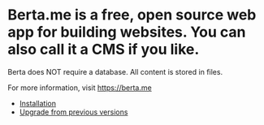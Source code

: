 Berta.me is a free, open source web app for building websites. You can also call it a CMS if you like.
==========

Berta does NOT require a database. All content is stored in files.

For more information, visit https://berta.me

- [Installation](https://github.com/berta-cms/berta/wiki/Installation)
- [Upgrade from previous versions](https://github.com/berta-cms/berta/wiki/Upgrade-from-previous-versions)
